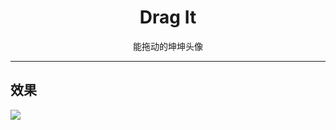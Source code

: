 <h1 align="center">Drag It</h1>
<center>能拖动的坤坤头像</center>

---
## 效果
![](https://cdn.luogu.com.cn/upload/image_hosting/c6rskmp0.png)